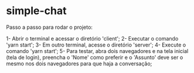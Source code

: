 # simple-chat

Passo a passo para rodar o projeto:

1- Abrir o terminal e acessar o diretório 'client';
2- Executar o comando 'yarn start';
3- Em outro terminal, acesse o diretório 'server';
4- Execute o comando 'yarn start';
5- Para testar, abra dois navegadores e na tela inicial (tela de login), preencha o 'Nome' como preferir e o 'Assunto' deve ser o mesmo nos dois navegadores 
para que haja a conversação;
